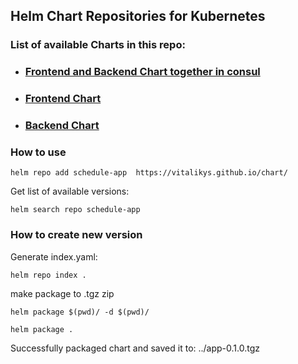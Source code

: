 ## Helm Chart Repositories for Kubernetes

### List of available Charts in this repo:
- ### [Frontend and Backend Chart together in consul]()
- ### [Frontend Chart]()
- ### [Backend Chart]()

### How to use
```shell
helm repo add schedule-app  https://vitalikys.github.io/chart/
```

Get list of available versions:
```shell
helm search repo schedule-app
```

### How to create new version
Generate index.yaml:
```shell
helm repo index .
```


make package to .tgz zip
```shell
helm package $(pwd)/ -d $(pwd)/
```

```shell
helm package .
```

Successfully packaged chart and saved it to: ../app-0.1.0.tgz